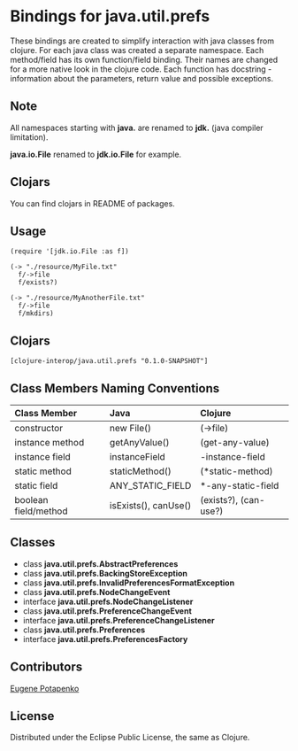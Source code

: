 # Bindings for java.util.prefs

These bindings are created to simplify interaction with java classes from clojure.
For each java class was created a separate namespace.
Each method/field has its own function/field binding.
Their names are changed for a more native look in the clojure code. Each function has docstring - information about the parameters, return value and possible exceptions.

## Note

All namespaces starting with **java.** are renamed to **jdk.** (java compiler limitation). 

**java.io.File** renamed to **jdk.io.File** for example. 

## Clojars

You can find clojars in README of packages.

## Usage

```
(require '[jdk.io.File :as f])

(-> "./resource/MyFile.txt"
  f/->file
  f/exists?)

(-> "./resource/MyAnotherFile.txt"
  f/->file
  f/mkdirs)
```




## Clojars

```
[clojure-interop/java.util.prefs "0.1.0-SNAPSHOT"]
```

## Class Members Naming Conventions

| Class Member | Java | Clojure |
|:--|:--|:--|
| constructor | new File() | (->file) |
| instance method | getAnyValue() | (get-any-value) |
| instance field | instanceField | -instance-field |
| static method | staticMethod() | (*static-method) |
| static field | ANY_STATIC_FIELD | *-any-static-field |
| boolean field/method | isExists(), canUse() | (exists?), (can-use?) |

## Classes

- class **java.util.prefs.AbstractPreferences**
- class **java.util.prefs.BackingStoreException**
- class **java.util.prefs.InvalidPreferencesFormatException**
- class **java.util.prefs.NodeChangeEvent**
- interface **java.util.prefs.NodeChangeListener**
- class **java.util.prefs.PreferenceChangeEvent**
- interface **java.util.prefs.PreferenceChangeListener**
- class **java.util.prefs.Preferences**
- interface **java.util.prefs.PreferencesFactory**

## Contributors

[Eugene Potapenko](https://github.com/potapenko/)

## License

Distributed under the Eclipse Public License, the same as Clojure.
